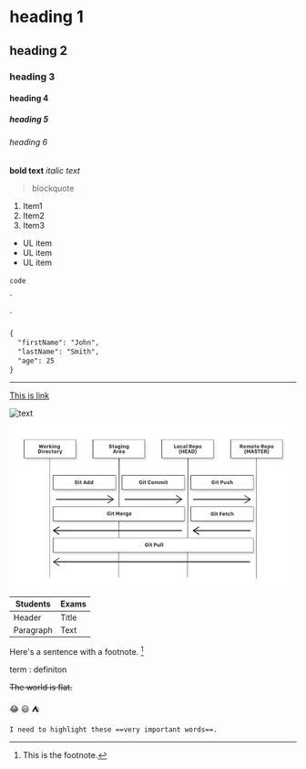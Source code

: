 <!-- Headings -->
# heading 1
## heading 2
### heading 3
#### heading 4 
##### heading 5
###### heading 6

<!-- bold/italic -->
**bold text**
*italic text*
 
<!-- blockquotes -->
> blockquote

<!-- Lists -->
<!-- Ordered lists -->
1. Item1
2. Item2
3. Item3

<!-- Unordered lists -->
- UL item
- UL item
- UL item

<!-- Code -->

`code`

`<html>
      <head>
      </head>
</html>`

```
{
  "firstName": "John",
  "lastName": "Smith",
  "age": 25
}
```

<!-- Horizontal rule -->

---

<!-- Link -->
[This is link](http://www.google.com)

<!-- Image -->
![text](https://i.picsum.photos/id/766/200/300.jpg?hmac=yPmyGIdCe3ag8jlW87DzVijW_xLn1vzaiwrJvIChFcM)
![text2](images/test.png)
<!-- Tables -->

| Students | Exams |
| ----------- | ----------- |
| Header | Title |
| Paragraph | Text |

<!-- Footnote -->

Here's a sentence with a footnote. [^1]
[^1]: This is the footnote.


<!-- Definition list -->

term
: definiton

<!-- Strikethrough -->
~~The world is flat.~~

<!-- Emoji -->

:joy:
:smiley:
:tent:
<!-- Highlights -->

	I need to highlight these ==very important words==.